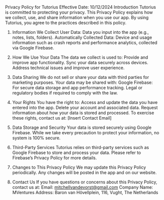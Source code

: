 Privacy Policy for Tutorius
Effective Date: 10/12/2024
Introduction
Tutorius is committed to protecting your privacy. This Privacy Policy explains how we collect, use, and share information when you use our app. By using Tutorius, you agree to the practices described in this policy.

1. Information We Collect
User Data:
Data you input into the app (e.g., notes, lists, folders).
Automatically Collected Data:
Device and usage information such as crash reports and performance analytics, collected via Google Firebase.

2. How We Use Your Data
The data we collect is used to:
Provide and improve app functionality.
Sync your data securely across devices.
Address technical issues and improve user experience.

3. Data Sharing
We do not sell or share your data with third parties for marketing purposes. Your data may be shared with:
Google Firebase: For secure data storage and app performance tracking.
Legal or regulatory bodies if required to comply with the law.

4. Your Rights
You have the right to:
Access and update the data you have entered into the app.
Delete your account and associated data.
Request information about how your data is stored and processed.
To exercise these rights, contact us at: [Insert Contact Email]

5. Data Storage and Security
Your data is stored securely using Google Firebase. While we take every precaution to protect your information, no system is 100% secure.

6. Third-Party Services
Tutorius relies on third-party services such as Google Firebase to store and process your data. Please refer to Firebase’s Privacy Policy for more details.

7. Changes to This Privacy Policy
We may update this Privacy Policy periodically. Any changes will be posted in the app and on our website.

8. Contact Us
If you have questions or concerns about this Privacy Policy, contact us at:
Email: mitchellvandevorst@gmail.com
Company Name: MVentures
Address: Baron van Hövellplein, 116, Vught, The Netherlands
